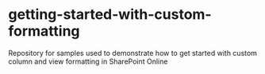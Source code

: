 # getting-started-with-custom-formatting
Repository for samples used to demonstrate how to get started with custom column and view formatting in SharePoint Online
